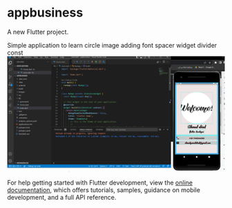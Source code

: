 # appbusiness

A new Flutter project.

Simple application to learn
circle image
adding font
spacer widget
divider
const
![](images/assets/Capture.PNG) 

For help getting started with Flutter development, view the
[online documentation](https://docs.flutter.dev/), which offers tutorials,
samples, guidance on mobile development, and a full API reference.
